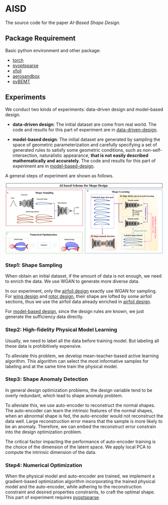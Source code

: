 # AISD
The source code for the paper _AI-Based Shape Design_.


## Package Requirement

Basic python environment and other package:

* [torch](https://pytorch.org/)
* [pyoptsparse](https://mdolab-pyoptsparse.readthedocs-hosted.com/en/latest/)
* [xfoil](https://github.com/DARcorporation/xfoil-python/tree/master)
* [aerosandbox](https://github.com/peterdsharpe/AeroSandbox)
* [pyBEMT](https://github.com/kegiljarhus/pyBEMT)

## Experiments

We conduct two kinds of experiments: data-driven design and model-based design.

* **data-driven design**: The initial dataset are come from real world. The code and results
for this part of experiment are in [data-driven-design](data-driven-design).



* **model-based design**: The initial dataset are generated by sampling the space of geometric
parameterization and carefully specifying a set of generated rules to satisfy some geometric conditions, such as non-self-intersection,
naturalistic appearance, **that is not easily described mathematically and accurately**. The code and results
for this part of experiment are in [model-based-design](model-based-design).

A general steps of experiment are shown as follows.

![AI-based Design Scheme](scheme.png "scheme")

### Step1: Shape Sampling
When obtain an initial dataset, if the amount of data is not enough, we need to
enrich the data. We use WGAN to generate more diverse data. 

In our experiment, only the [airfoil design](data-driven-design/airfoil_design)
exactly use WGAN for sampling. For [wing design](data-driven-design/wing_design) and [rotor design](data-driven-design/rotor_design), their
shape are lofted by some airfoil sections, thus we use the airfoil data already enriched in [airfoil design](data-driven-design/airfoil_design).

For [model-based design](model-based-design), since the design rules are known, we just generate the sufficiency data directly.

### Step2: High-fidelity Physical Model Learning
Usually, we need to label all the data before training model.
But labeling all these data is prohibitively expensive. 

To alleviate this problem, we develop
mean-teacher-based active learning algorithm. This algorithm can select the most informative samples for labeling and
at the same time train the physical model.

### Step3: Shape Anomaly Detection
In general design optimization problems, the design variable tend to be overly redundant,
which lead to shape anomaly problem. 

To alleviate this, we use auto-encoder to reconstruct the normal shapes.
The auto-encoder can learn the intrinsic features of the normal shapes, when an abnormal shape is fed, the auto-encoder
would not reconstruct the data well. Large reconstruction error means that the sample is more likely to be an anomaly.
Therefore, we can embed the reconstruct error constrain into the design optimization problem.

The critical factor impacting the performance of auto-encoder training 
is the choice of the dimension of the latent space. We apply local PCA to compute the intrinsic dimension of the data.


### Step4: Numerical Optimization

When the physical model and auto-encoder are trained, we implement a gradient-based optimization algorithm
incorporating the trained physical model and the auto-encoder, while adhering to the reconstruction constraint and desired
properties constraints, to craft the optimal shape. This part of experiment requires [pyoptsparse](https://mdolab-pyoptsparse.readthedocs-hosted.com/en/latest/).